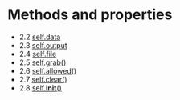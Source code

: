 # Methods and properties

* 2.2 [self.data](methods/data.md)
* 2.3 [self.output](methods/output.md)
* 2.4 [self.file](methods/file.md)
* 2.5 [self.grab()](methods/grab.md)
* 2.6 [self.allowed()](allowed.md)
* 2.7 [self.clear()](clear.md)
* 2.8 [self.__init__()](init.md)